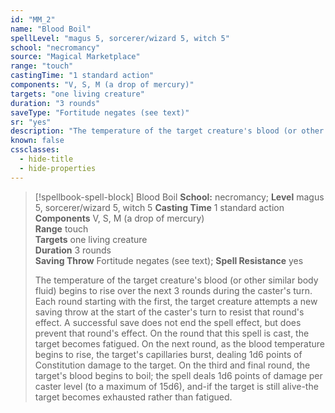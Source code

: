 ```yaml
---
id: "MM_2"
name: "Blood Boil"
spellLevel: "magus 5, sorcerer/wizard 5, witch 5"
school: "necromancy"
source: "Magical Marketplace"
range: "touch"
castingTime: "1 standard action"
components: "V, S, M (a drop of mercury)"
targets: "one living creature"
duration: "3 rounds"
saveType: "Fortitude negates (see text)"
sr: "yes"
description: "The temperature of the target creature's blood (or other similar body fluid) begins to rise over the next 3 rounds during the caster's turn. Each round starting with the first, the target creature attempts a new saving throw at the start of the caster's turn to resist that round's effect. A successful save does not end the spell effect, but does prevent that round's effect. On the round that this spell is cast, the target becomes fatigued. On the next round, as the blood temperature begins to rise, the target's capillaries burst, dealing 1d6 points of Constitution damage to the target. On the third and final round, the target's blood begins to boil; the spell deals 1d6 points of damage per caster level (to a maximum of 15d6), and-if the target is still alive-the target becomes exhausted rather than fatigued."
known: false
cssclasses:
  - hide-title
  - hide-properties
---
```


> [!spellbook-spell-block] Blood Boil
> **School:** necromancy; **Level** magus 5, sorcerer/wizard 5, witch 5
> **Casting Time** 1 standard action  
> **Components** V, S, M (a drop of mercury)  
> **Range** touch  
> **Targets** one living creature  
> **Duration** 3 rounds  
> **Saving Throw** Fortitude negates (see text); **Spell Resistance** yes
> 
> The temperature of the target creature's blood (or other similar body fluid) begins to rise over the next 3 rounds during the caster's turn. Each round starting with the first, the target creature attempts a new saving throw at the start of the caster's turn to resist that round's effect. A successful save does not end the spell effect, but does prevent that round's effect. On the round that this spell is cast, the target becomes fatigued. On the next round, as the blood temperature begins to rise, the target's capillaries burst, dealing 1d6 points of Constitution damage to the target. On the third and final round, the target's blood begins to boil; the spell deals 1d6 points of damage per caster level (to a maximum of 15d6), and-if the target is still alive-the target becomes exhausted rather than fatigued.